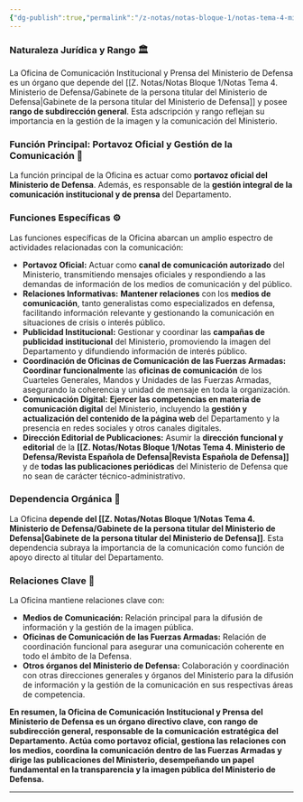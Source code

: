 ```yaml
---
{"dg-publish":true,"permalink":"/z-notas/notas-bloque-1/notas-tema-4-ministerio-de-defensa/oficina-de-comunicacion-institucional-y-prensa-del-ministerio-de-defensa/","title":"Oficina de Comunicación Institucional y Prensa del Ministerio de Defensa"}
---
```


### Naturaleza Jurídica y Rango 🏛️

La Oficina de Comunicación Institucional y Prensa del Ministerio de Defensa es un órgano que depende del [[Z. Notas/Notas Bloque 1/Notas Tema 4. Ministerio de Defensa/Gabinete de la persona titular del Ministerio de Defensa\|Gabinete de la persona titular del Ministerio de Defensa]] y posee **rango de subdirección general**.  Esta adscripción y rango reflejan su importancia en la gestión de la imagen y la comunicación del Ministerio.

### Función Principal: Portavoz Oficial y Gestión de la Comunicación 📢

La función principal de la Oficina es actuar como **portavoz oficial del Ministerio de Defensa**.  Además, es responsable de la **gestión integral de la comunicación institucional y de prensa** del Departamento.

### Funciones Específicas ⚙️

Las funciones específicas de la Oficina abarcan un amplio espectro de actividades relacionadas con la comunicación:

*   **Portavoz Oficial:**  Actuar como **canal de comunicación autorizado** del Ministerio, transmitiendo mensajes oficiales y respondiendo a las demandas de información de los medios de comunicación y del público.
*   **Relaciones Informativas:**  **Mantener relaciones** con los **medios de comunicación**, tanto generalistas como especializados en defensa, facilitando información relevante y gestionando la comunicación en situaciones de crisis o interés público.
*   **Publicidad Institucional:**  Gestionar y coordinar las **campañas de publicidad institucional** del Ministerio, promoviendo la imagen del Departamento y difundiendo información de interés público.
*   **Coordinación de Oficinas de Comunicación de las Fuerzas Armadas:**  **Coordinar funcionalmente** las **oficinas de comunicación** de los Cuarteles Generales, Mandos y Unidades de las Fuerzas Armadas, asegurando la coherencia y unidad de mensaje en toda la organización.
*   **Comunicación Digital:**  **Ejercer las competencias en materia de comunicación digital** del Ministerio, incluyendo la **gestión y actualización del contenido de la página web** del Departamento y la presencia en redes sociales y otros canales digitales.
*   **Dirección Editorial de Publicaciones:**  Asumir la **dirección funcional y editorial** de la **[[Z. Notas/Notas Bloque 1/Notas Tema 4. Ministerio de Defensa/Revista Española de Defensa\|Revista Española de Defensa]]** y de **todas las publicaciones periódicas** del Ministerio de Defensa que no sean de carácter técnico-administrativo.

### Dependencia Orgánica 🔗

La Oficina **depende del [[Z. Notas/Notas Bloque 1/Notas Tema 4. Ministerio de Defensa/Gabinete de la persona titular del Ministerio de Defensa\|Gabinete de la persona titular del Ministerio de Defensa]]**.  Esta dependencia subraya la importancia de la comunicación como función de apoyo directo al titular del Departamento.

### Relaciones Clave 🤝

La Oficina mantiene relaciones clave con:

*   **Medios de Comunicación:**  Relación principal para la difusión de información y la gestión de la imagen pública.
*   **Oficinas de Comunicación de las Fuerzas Armadas:**  Relación de coordinación funcional para asegurar una comunicación coherente en todo el ámbito de la Defensa.
*   **Otros órganos del Ministerio de Defensa:**  Colaboración y coordinación con otras direcciones generales y órganos del Ministerio para la difusión de información y la gestión de la comunicación en sus respectivas áreas de competencia.

**En resumen, la Oficina de Comunicación Institucional y Prensa del Ministerio de Defensa es un órgano directivo clave, con rango de subdirección general, responsable de la comunicación estratégica del Departamento.  Actúa como portavoz oficial, gestiona las relaciones con los medios, coordina la comunicación dentro de las Fuerzas Armadas y dirige las publicaciones del Ministerio, desempeñando un papel fundamental en la transparencia y la imagen pública del Ministerio de Defensa.**

---